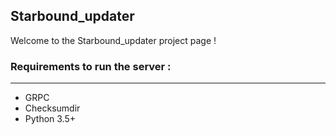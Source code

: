 ## Starbound_updater

Welcome to the Starbound_updater project page !

### Requirements to run the server :
--------------------------------------

- GRPC
- Checksumdir
- Python 3.5+

